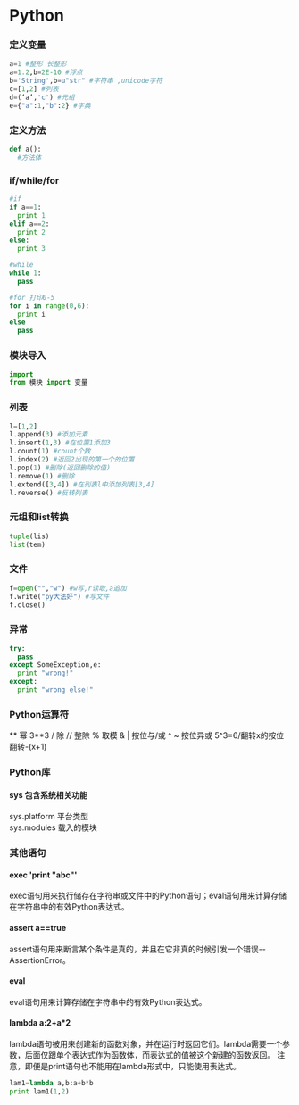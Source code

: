 # Python

### 定义变量
``` Python
a=1 #整形 长整形
a=1.2,b=2E-10 #浮点
b='String',b=u"str" #字符串 ,unicode字符
c=[1,2] #列表
d=(‘a’,'c') #元组
e={"a":1,"b":2} #字典
```
### 定义方法
``` Python
def a():
  #方法体
```
### if/while/for
``` Python
#if
if a==1:
  print 1
elif a==2:
  print 2
else:
  print 3

#while
while 1:
  pass

#for 打印0-5
for i in range(0,6):
  print i
else
  pass
```
### 模块导入
``` Python
import
from 模块 import 变量
```
### 列表
``` Python
l=[1,2]
l.append(3) #添加元素
l.insert(1,3) #在位置1添加3
l.count(1) #count个数
l.index(2) #返回2出现的第一个的位置
l.pop(1) #删除(返回删除的值)
l.remove(1) #删除
l.extend([3,4]) #在列表l中添加列表[3,4]
l.reverse() #反转列表
```

### 元组和list转换
``` Python
tuple(lis)
list(tem)
```

### 文件
``` Python
f=open("","w") #w写,r读取,a追加
f.write("py大法好") #写文件
f.close()
```

### 异常
``` Python
try:
  pass
except SomeException,e:
  print "wrong!"
except:
  print "wrong else!"
```
### Python运算符
**  幂 3**3
/   除
//  整除
%   取模
& |   按位与/或
^ ~   按位异或 5^3=6/翻转x的按位翻转-(x+1)
### Python库
#### sys 包含系统相关功能
sys.platform 平台类型  
sys.modules 载入的模块

### 其他语句
#### exec 'print "abc"'
exec语句用来执行储存在字符串或文件中的Python语句；eval语句用来计算存储在字符串中的有效Python表达式。  
#### assert a==true
assert语句用来断言某个条件是真的，并且在它非真的时候引发一个错误--AssertionError。
#### eval
eval语句用来计算存储在字符串中的有效Python表达式。  
#### lambda a:2+a*2
lambda语句被用来创建新的函数对象，并在运行时返回它们。lambda需要一个参数，后面仅跟单个表达式作为函数体，而表达式的值被这个新建的函数返回。 注意，即便是print语句也不能用在lambda形式中，只能使用表达式。
``` python
lam1=lambda a,b:a+b*b
print lam1(1,2)
```
